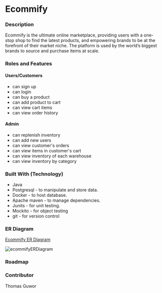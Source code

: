 # Ecommify


### Description
Ecommify is the ultimate online marketplace, providing users with a one-stop shop to find the latest products, and empowering brands to be at the forefront of their market niche. The platform is used by the world’s biggest brands to source and purchase items at scale.

### Roles and Features

#### Users/Customers
- can sign up
- can login
- can buy a product
- can add product to cart
- can view cart items
- can view order history

#### Admin
- can replenish inventory
- can add new users
- can view customer's orders
- can view items in customer's cart
- can view inventory of each warehouse
- can view inventory by category

### Built With (Technology)

- Java 
- Postgresql - to manipulate and store data.
- Docker - to host database.
- Apache maven - to manage dependencies.
- Junits - for unit testing.
- Mockito - for object testing
- git - for version control
### ER Diagram
[Ecommify ER Diagram](https://i.imgur.com/OGfhEM9.jpg)

![ecommifyERDiagram](https://user-images.githubusercontent.com/29290107/186351247-d75d4039-711b-4d11-9ba8-7d0b30c9c691.png)

### Roadmap

### Contributor
Thomas Guwor